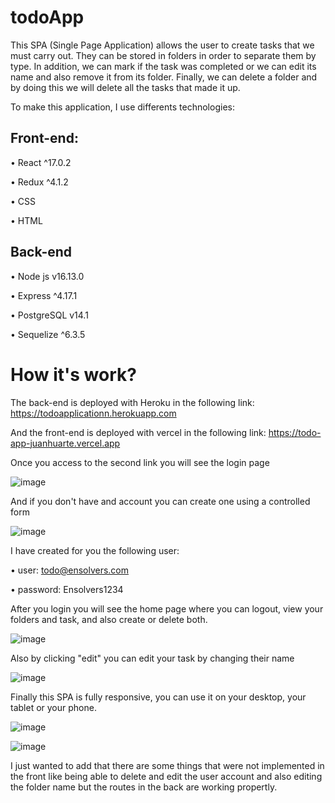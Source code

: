 # todoApp

This SPA (Single Page Application) allows the user to create tasks that we must carry out. They can be stored in folders in order to separate them by type. In addition, we can mark if the task was completed or we can edit its name and also remove it from its folder. Finally, we can delete a folder and by doing this we will delete all the tasks that made it up.

To make this application, I use differents technologies:

## Front-end: 

•	React ^17.0.2

•	Redux ^4.1.2

• CSS

• HTML


## Back-end


• Node js v16.13.0

• Express ^4.17.1

• PostgreSQL v14.1

• Sequelize ^6.3.5


# How it's work?

The back-end is deployed with Heroku in the following link: https://todoapplicationn.herokuapp.com

And the front-end is deployed with vercel in the following link: https://todo-app-juanhuarte.vercel.app

Once you access to the second link you will see the login page 

![image](https://user-images.githubusercontent.com/66688256/154352282-b8d2f16d-9d67-4900-8f91-4719f2aa44bb.png)

And if you don't have and account you can create one using a controlled form

![image](https://user-images.githubusercontent.com/66688256/154352410-8c66e141-fab9-4985-b157-dcee135f22cd.png)


I have created for you the following user: 

• user: todo@ensolvers.com

• password: Ensolvers1234

After you login you will see the home page where you can logout, view your folders and task, and also create or delete both.

![image](https://user-images.githubusercontent.com/66688256/154353839-e64e93bb-921c-4b3c-a449-f2684d2da2aa.png)


Also by clicking "edit" you can edit your task by changing their name

![image](https://user-images.githubusercontent.com/66688256/154354281-92a37215-272b-4acb-b9eb-2c368dd82a47.png)


Finally this SPA is fully responsive, you can use it on your desktop, your tablet or your phone. 

![image](https://user-images.githubusercontent.com/66688256/154354642-089125bc-90ae-476d-8c79-8c931837e6fe.png)


![image](https://user-images.githubusercontent.com/66688256/154354576-7e0e9fe3-52b1-443f-812f-2ec5f7f4ec90.png)


I just wanted to add that there are some things that were not implemented in the front like being able to delete and edit the user account and also editing the folder name but the routes in the back are working propertly. 




